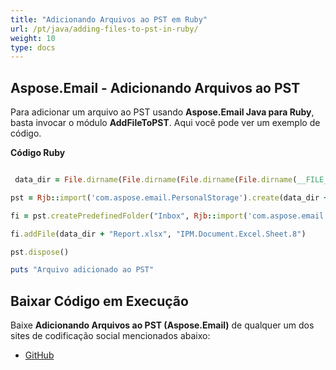 ```yaml
---
title: "Adicionando Arquivos ao PST em Ruby"
url: /pt/java/adding-files-to-pst-in-ruby/
weight: 10
type: docs
---
```


## **Aspose.Email - Adicionando Arquivos ao PST**
Para adicionar um arquivo ao PST usando **Aspose.Email Java para Ruby**, basta invocar o módulo **AddFileToPST**. Aqui você pode ver um exemplo de código.

**Código Ruby**

``` ruby

 data_dir = File.dirname(File.dirname(File.dirname(File.dirname(__FILE__)))) + '/data/'

pst = Rjb::import('com.aspose.email.PersonalStorage').create(data_dir + "AddFile.pst", Rjb::import('com.aspose.email.FileFormatVersion').Unicode)

fi = pst.createPredefinedFolder("Inbox", Rjb::import('com.aspose.email.StandardIpmFolder').Inbox)

fi.addFile(data_dir + "Report.xlsx", "IPM.Document.Excel.Sheet.8")

pst.dispose()

puts "Arquivo adicionado ao PST"

```
## **Baixar Código em Execução**
Baixe **Adicionando Arquivos ao PST (Aspose.Email)** de qualquer um dos sites de codificação social mencionados abaixo:

- [GitHub](https://github.com/aspose-email/Aspose.Email-for-Java/blob/master/Plugins/Aspose_Email_Java_for_Ruby/lib/asposeemailjava/Outlook/addfiletopst.rb)